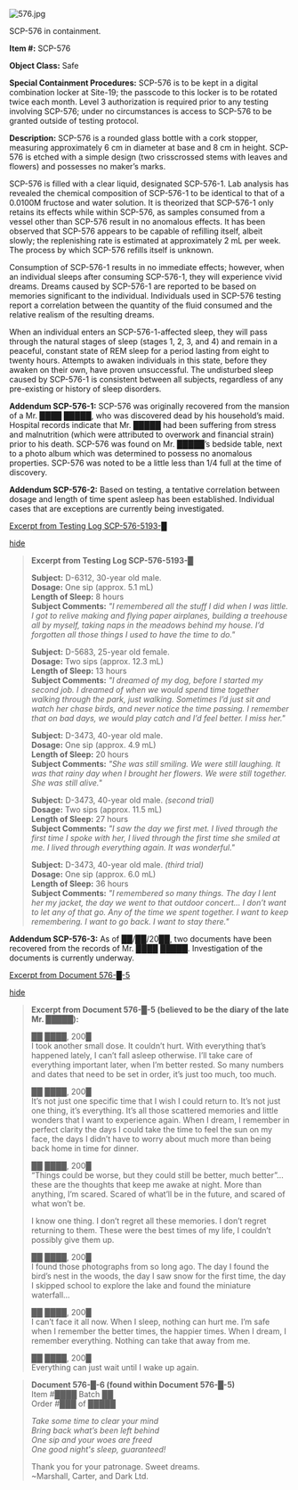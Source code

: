 ![576.jpg](http://scp-wiki.wdfiles.com/local--files/scp-576/576.jpg)

SCP-576 in containment.

**Item #:** SCP-576

**Object Class:** Safe

**Special Containment Procedures:** SCP-576 is to be kept in a digital combination locker at Site-19; the passcode to this locker is to be rotated twice each month. Level 3 authorization is required prior to any testing involving SCP-576; under no circumstances is access to SCP-576 to be granted outside of testing protocol.

**Description:** SCP-576 is a rounded glass bottle with a cork stopper, measuring approximately 6 cm in diameter at base and 8 cm in height. SCP-576 is etched with a simple design (two crisscrossed stems with leaves and flowers) and possesses no maker’s marks.

SCP-576 is filled with a clear liquid, designated SCP-576-1. Lab analysis has revealed the chemical composition of SCP-576-1 to be identical to that of a 0.0100M fructose and water solution. It is theorized that SCP-576-1 only retains its effects while within SCP-576, as samples consumed from a vessel other than SCP-576 result in no anomalous effects. It has been observed that SCP-576 appears to be capable of refilling itself, albeit slowly; the replenishing rate is estimated at approximately 2 mL per week. The process by which SCP-576 refills itself is unknown.

Consumption of SCP-576-1 results in no immediate effects; however, when an individual sleeps after consuming SCP-576-1, they will experience vivid dreams. Dreams caused by SCP-576-1 are reported to be based on memories significant to the individual. Individuals used in SCP-576 testing report a correlation between the quantity of the fluid consumed and the relative realism of the resulting dreams.

When an individual enters an SCP-576-1-affected sleep, they will pass through the natural stages of sleep (stages 1, 2, 3, and 4) and remain in a peaceful, constant state of REM sleep for a period lasting from eight to twenty hours. Attempts to awaken individuals in this state, before they awaken on their own, have proven unsuccessful. The undisturbed sleep caused by SCP-576-1 is consistent between all subjects, regardless of any pre-existing or history of sleep disorders.

**Addendum SCP-576-1:** SCP-576 was originally recovered from the mansion of a Mr. ████ █████, who was discovered dead by his household’s maid. Hospital records indicate that Mr. █████ had been suffering from stress and malnutrition (which were attributed to overwork and financial strain) prior to his death. SCP-576 was found on Mr. █████’s bedside table, next to a photo album which was determined to possess no anomalous properties. SCP-576 was noted to be a little less than 1/4 full at the time of discovery.

**Addendum SCP-576-2:** Based on testing, a tentative correlation between dosage and length of time spent asleep has been established. Individual cases that are exceptions are currently being investigated.

[Excerpt from Testing Log SCP-576-5193-█](javascript:;)

[hide](javascript:;)

> **Excerpt from Testing Log SCP-576-5193-█**
> 
> **Subject:** D-6312, 30-year old male.  
> **Dosage:** One sip (approx. 5.1 mL)  
> **Length of Sleep:** 8 hours  
> **Subject Comments:** _"I remembered all the stuff I did when I was little. I got to relive making and flying paper airplanes, building a treehouse all by myself, taking naps in the meadows behind my house. I’d forgotten all those things I used to have the time to do."_
> 
> **Subject:** D-5683, 25-year old female.  
> **Dosage:** Two sips (approx. 12.3 mL)  
> **Length of Sleep:** 13 hours  
> **Subject Comments:** _"I dreamed of my dog, before I started my second job. I dreamed of when we would spend time together walking through the park, just walking. Sometimes I’d just sit and watch her chase birds, and never notice the time passing. I remember that on bad days, we would play catch and I’d feel better. I miss her."_  
>   
> **Subject:** D-3473, 40-year old male.  
> **Dosage:** One sip (approx. 4.9 mL)  
> **Length of Sleep:** 20 hours  
> **Subject Comments:** _"She was still smiling. We were still laughing. It was that rainy day when I brought her flowers. We were still together. She was still alive."_  
>   
> **Subject:** D-3473, 40-year old male. _(second trial)_  
> **Dosage:** Two sips (approx. 11.5 mL)  
> **Length of Sleep:** 27 hours  
> **Subject Comments:** _"I saw the day we first met. I lived through the first time I spoke with her, I lived through the first time she smiled at me. I lived through everything again. It was wonderful."_  
>   
> **Subject:** D-3473, 40-year old male. _(third trial)_  
> **Dosage:** One sip (approx. 6.0 mL)  
> **Length of Sleep:** 36 hours  
> **Subject Comments:** _"I remembered so many things. The day I lent her my jacket, the day we went to that outdoor concert… I don’t want to let any of that go. Any of the time we spent together. I want to keep remembering. I want to go back. I want to stay there."_

**Addendum SCP-576-3:** As of ██/██/20██, two documents have been recovered from the records of Mr. ████ █████. Investigation of the documents is currently underway.

[Excerpt from Document 576-█-5](javascript:;)

[hide](javascript:;)

> **Excerpt from Document 576-█-5 (believed to be the diary of the late Mr. █████):**
> 
> ██ ████, 200█  
> I took another small dose. It couldn’t hurt. With everything that’s happened lately, I can’t fall asleep otherwise. I’ll take care of everything important later, when I’m better rested. So many numbers and dates that need to be set in order, it’s just too much, too much.
> 
> ██ ████, 200█  
> It’s not just one specific time that I wish I could return to. It’s not just one thing, it’s everything. It’s all those scattered memories and little wonders that I want to experience again. When I dream, I remember in perfect clarity the days I could take the time to feel the sun on my face, the days I didn’t have to worry about much more than being back home in time for dinner.
> 
> ██ ████, 200█  
> “Things could be worse, but they could still be better, much better”… these are the thoughts that keep me awake at night. More than anything, I’m scared. Scared of what’ll be in the future, and scared of what won’t be.
> 
> I know one thing. I don’t regret all these memories. I don’t regret returning to them. These were the best times of my life, I couldn’t possibly give them up.
> 
> ██ ████, 200█  
> I found those photographs from so long ago. The day I found the bird’s nest in the woods, the day I saw snow for the first time, the day I skipped school to explore the lake and found the miniature waterfall…
> 
> ██ ████, 200█  
> I can’t face it all now. When I sleep, nothing can hurt me. I’m safe when I remember the better times, the happier times. When I dream, I remember everything. Nothing can take that away from me.
> 
> ██ ████, 200█  
> Everything can just wait until I wake up again.

> **Document 576-█-6 (found within Document 576-█-5)**  
> Item #████ Batch ██  
> Order #███ of █████
> 
> _Take some time to clear your mind_  
> _Bring back what’s been left behind_  
> _One sip and your woes are freed_  
> _One good night's sleep, guaranteed!_
> 
> Thank you for your patronage. Sweet dreams.  
> ~Marshall, Carter, and Dark Ltd.